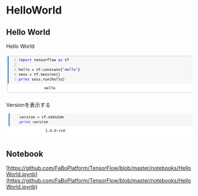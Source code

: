 
# HelloWorld

## Hello World

Hello World

![](/img/hello01.png)

Versionを表示する

![](/img/hello02.png)

## Notebook

[https://github.com/FaBoPlatform/TensorFlow/blob/master/notebooks/HelloWorld.ipynb](https://github.com/FaBoPlatform/TensorFlow/blob/master/notebooks/HelloWorld.ipynb)